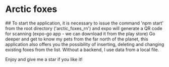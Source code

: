# Arctic foxes
</hr>
## To start the application, it is necessary to issue the command 'npm start' from the root directory ('arctic_foxes_rn') and expo will generate a QR code for scanning (expo-go app - we can download it from the play store)
</hr>
Go deeper and get to know my pets from the far north of the planet, this application also offers you the possibility of inserting, 
deleting and changing existing foxes from the list. Without a backend, I use data from a local <json> file.

Enjoy and give me a star if you like it!
